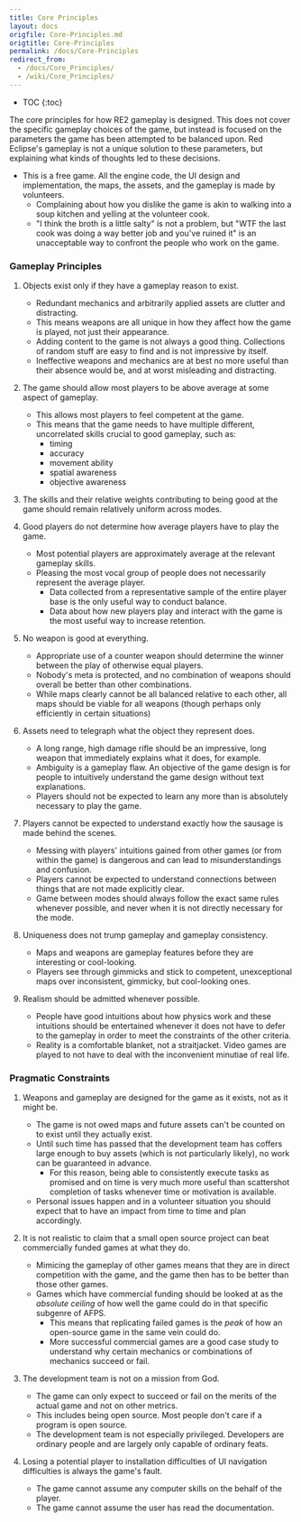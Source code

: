 ```yaml
---
title: Core Principles
layout: docs
origfile: Core-Principles.md
origtitle: Core-Principles
permalink: /docs/Core-Principles
redirect_from:
  - /docs/Core_Principles/
  - /wiki/Core_Principles/
---
```

* TOC
{:toc}

The core principles for how RE2 gameplay is designed. This does not cover the specific gameplay choices of the game, but instead is focused on the parameters the game has been attempted to be balanced upon. Red Eclipse's gameplay is not a unique solution to these parameters, but explaining what kinds of thoughts led to these decisions.

- This is a free game. All the engine code, the UI design and implementation, the maps, the assets, and the gameplay is made by volunteers.
    - Complaining about how you dislike the game is akin to walking into a soup kitchen and yelling at the volunteer cook.
    - "I think the broth is a little salty" is not a problem, but "WTF the last cook was doing a way better job and you've ruined it" is an unacceptable way to confront the people who work on the game.

### Gameplay Principles

1. Objects exist only if they have a gameplay reason to exist.
    - Redundant mechanics and arbitrarily applied assets are clutter and distracting.
    - This means weapons are all unique in how they affect how the game is played, not just their appearance.
    - Adding content to the game is not always a good thing. Collections of random stuff are easy to find and is not impressive by itself.
    - Ineffective weapons and mechanics are at best no more useful than their absence would be, and at worst misleading and distracting.

2. The game should allow most players to be above average at some aspect of gameplay.
    - This allows most players to feel competent at the game.
    - This means that the game needs to have multiple different, uncorrelated skills crucial to good gameplay, such as:
        - timing
        - accuracy
        - movement ability
        - spatial awareness
        - objective awareness

3. The skills and their relative weights contributing to being good at the game should remain relatively uniform across modes.

4. Good players do not determine how average players have to play the game.
    - Most potential players are approximately average at the relevant gameplay skills.
    - Pleasing the most vocal group of people does not necessarily represent the average player.
        - Data collected from a representative sample of the entire player base is the only useful way to conduct balance.
        - Data about how new players play and interact with the game is the most useful way to increase retention.

5. No weapon is good at everything.
    - Appropriate use of a counter weapon should determine the winner between the play of otherwise equal players.
    - Nobody's meta is protected, and no combination of weapons should overall be better than other combinations.
    - While maps clearly cannot be all balanced relative to each other, all maps should be viable for all weapons (though perhaps only efficiently in certain situations)

6. Assets need to telegraph what the object they represent does.
    - A long range, high damage rifle should be an impressive, long weapon that immediately explains what it does, for example.
    - Ambiguity is a gameplay flaw. An objective of the game design is for people to intuitively understand the game design without text explanations.
    - Players should not be expected to learn any more than is absolutely necessary to play the game.

7. Players cannot be expected to understand exactly how the sausage is made behind the scenes.
    - Messing with players' intuitions gained from other games (or from within the game) is dangerous and can lead to misunderstandings and confusion.
    - Players cannot be expected to understand connections between things that are not made explicitly clear.
    - Game between modes should always follow the exact same rules whenever possible, and never when it is not directly necessary for the mode.

8. Uniqueness does not trump gameplay and gameplay consistency.
    - Maps and weapons are gameplay features before they are interesting or cool-looking.
    - Players see through gimmicks and stick to competent, unexceptional maps over inconsistent, gimmicky, but cool-looking ones.

9. Realism should be admitted whenever possible.
    - People have good intuitions about how physics work and these intuitions should be entertained whenever it does not have to defer to the gameplay in order to meet the constraints of the other criteria.
    - Reality is a comfortable blanket, not a straitjacket. Video games are played to not have to deal with the inconvenient minutiae of real life.

### Pragmatic Constraints

1. Weapons and gameplay are designed for the game as it exists, not as it might be.
    - The game is not owed maps and future assets can't be counted on to exist until they actually exist.
    - Until such time has passed that the development team has coffers large enough to buy assets (which is not particularly likely), no work can be guaranteed in advance.
        - For this reason, being able to consistently execute tasks as promised and on time is very much more useful than scattershot completion of tasks whenever time or motivation is available.
    - Personal issues happen and in a volunteer situation you should expect that to have an impact from time to time and plan accordingly.

2. It is not realistic to claim that a small open source project can beat commercially funded games at what they do.
    - Mimicing the gameplay of other games means that they are in direct competition with the game, and the game then has to be better than those other games.
    - Games which have commercial funding should be looked at as the *absolute ceiling* of how well the game could do in that specific subgenre of AFPS.
        - This means that replicating failed games is the *peak* of how an open-source game in the same vein could do.
        - More successful commercial games are a good case study to understand why certain mechanics or combinations of mechanics succeed or fail.

3. The development team is not on a mission from God.
    - The game can only expect to succeed or fail on the merits of the actual game and not on other metrics.
    - This includes being open source. Most people don't care if a program is open source.
    - The development team is not especially privileged. Developers are ordinary people and are largely only capable of ordinary feats.

4. Losing a potential player to installation difficulties of UI navigation difficulties is always the game's fault.
    - The game cannot assume any computer skills on the behalf of the player.
    - The game cannot assume the user has read the documentation.
